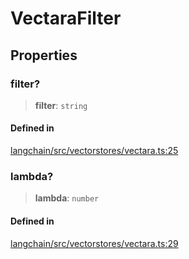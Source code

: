VectaraFilter
=============

Properties[​](#properties "Direct link to Properties")
------------------------------------------------------

### filter?[​](#filter "Direct link to filter?")

> **filter**: `string`

#### Defined in[​](#defined-in "Direct link to Defined in")

[langchain/src/vectorstores/vectara.ts:25](https://github.com/hwchase17/langchainjs/blob/46e1734/langchain/src/vectorstores/vectara.ts#L25)

### lambda?[​](#lambda "Direct link to lambda?")

> **lambda**: `number`

#### Defined in[​](#defined-in-1 "Direct link to Defined in")

[langchain/src/vectorstores/vectara.ts:29](https://github.com/hwchase17/langchainjs/blob/46e1734/langchain/src/vectorstores/vectara.ts#L29)